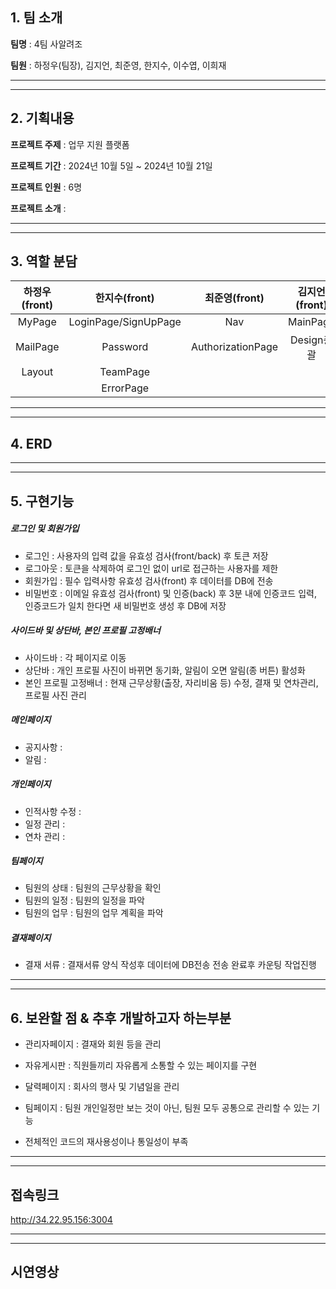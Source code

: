 ## 1. 팀 소개
**팀명** : 4팀 사알려조

**팀원** : 하정우(팀장), 김지언, 최준영, 한지수, 이수엽, 이희재
<hr />
<hr />

## 2. 기획내용
**프로젝트 주제** : 업무 지원 플랫폼

**프로젝트 기간** : 2024년 10월 5일 ~ 2024년 10월 21일

**프로젝트 인원** : 6명

**프로젝트 소개** : 
<hr />
<hr />

## 3. 역할 분담
| 하정우(front) |한지수(front)|최준영(front)|김지언(front)|이수엽(back)|이희재(back)|
|:-------------:|:-------------:|:--------------:|:-------------:|:---------:|:----------:|
| MyPage | LoginPage/SignUpPage | Nav | MainPage | usersAPI | stateAPI |
| MailPage | Password | AuthorizationPage | Design총괄 | announcementAPI | profileAPI  |
| Layout | TeamPage |  |  | approbalAPI | scheduleAPI |
|  | ErrorPage |  |  |  |  |
<hr />
<hr />

## 4. ERD

<hr />
<hr />

## 5. 구현기능
##### 로그인 및 회원가입
- 로그인 : 사용자의 입력 값을 유효성 검사(front/back) 후 토큰 저장
- 로그아웃 : 토큰을 삭제하여 로그인 없이 url로 접근하는 사용자를 제한
- 회원가입 : 필수 입력사항 유효성 검사(front) 후 데이터를 DB에 전송
- 비밀번호 : 이메일 유효성 검사(front) 및 인증(back) 후 3분 내에 인증코드 입력, 인증코드가 일치 한다면 새 비밀번호 생성 후 DB에 저장

##### 사이드바 및 상단바, 본인 프로필 고정배너
- 사이드바 : 각 페이지로 이동
- 상단바 : 개인 프로필 사진이 바뀌면 동기화, 알림이 오면 알림(종 버튼) 활성화
- 본인 프로필 고정배너 : 현재 근무상황(출장, 자리비움 등) 수정, 결재 및 연차관리, 프로필 사진 관리

##### 메인페이지
- 공지사항 : 
- 알림 : 

##### 개인페이지
- 인적사항 수정 : 
- 일정 관리 : 
- 연차 관리 : 

##### 팀페이지
- 팀원의 상태 : 팀원의 근무상황을 확인
- 팀원의 일정 : 팀원의 일정을 파악
- 팀원의 업무 : 팀원의 업무 계획을 파악

##### 결재페이지
- 결재 서류 : 결재서류 양식 작성후 데이터에 DB전송 전송 완료후 카운팅 작업진행

<hr />
<hr />

## 6. 보완할 점 & 추후 개발하고자 하는부분
- 관리자페이지 : 결재와 회원 등을 관리
- 자유게시판 : 직원들끼리 자유롭게 소통할 수 있는 페이지를 구현
- 달력페이지 : 회사의 행사 및 기념일을 관리
- 팀페이지 : 팀원 개인일정만 보는 것이 아닌, 팀원 모두 공통으로 관리할 수 있는 기능

- 전체적인 코드의 재사용성이나 통일성이 부족

<hr />
<hr />

## 접속링크
http://34.22.95.156:3004

<hr />
<hr />


## 시연영상


